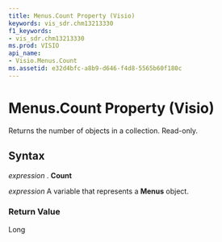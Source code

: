 ```yaml
---
title: Menus.Count Property (Visio)
keywords: vis_sdr.chm13213330
f1_keywords:
- vis_sdr.chm13213330
ms.prod: VISIO
api_name:
- Visio.Menus.Count
ms.assetid: e32d4bfc-a8b9-d646-f4d8-5565b60f180c
---
```



# Menus.Count Property (Visio)

Returns the number of objects in a collection. Read-only.


## Syntax

 _expression_ . **Count**

 _expression_ A variable that represents a **Menus** object.


### Return Value

Long


